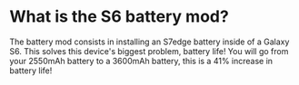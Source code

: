 # What is the S6 battery mod?
The battery mod consists in installing an S7edge battery inside of a Galaxy S6. This solves this device's biggest problem, battery life! You will go from your 2550mAh battery to a 3600mAh battery, this is a 41% increase in battery life!
